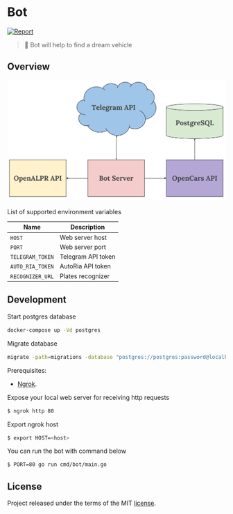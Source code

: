 # Bot

[![Report](https://goreportcard.com/badge/github.com/opencars/bot)](https://goreportcard.com/report/github.com/opencars/bot)

> :blue_car: Bot will help to find a dream vehicle

## Overview

![Architecture Overview](./doc/images/architecture.svg)

List of supported environment variables

| Name             | Description        |
| ---------------- | ------------------ |
| `HOST`           | Web server host    |
| `PORT`           | Web server port    |
| `TELEGRAM_TOKEN` | Telegram API token |
| `AUTO_RIA_TOKEN` | AutoRia API token  |
| `RECOGNIZER_URL` | Plates recognizer  |

## Development

Start postgres database

```sh
docker-compose up -Vd postgres
```

Migrate database

```sh
migrate -path=migrations -database "postgres://postgres:password@localhost/bot?sslmode=disable" up
```

Prerequisites:

- [Ngrok](https://ngrok.com/).

Expose your local web server for receiving http requests

```sh
$ ngrok http 80
```

Export ngrok host

```sh
$ export HOST=<host>
```

You can run the bot with command below

```sh
$ PORT=80 go run cmd/bot/main.go
```

## License

Project released under the terms of the MIT [license](./LICENSE).
